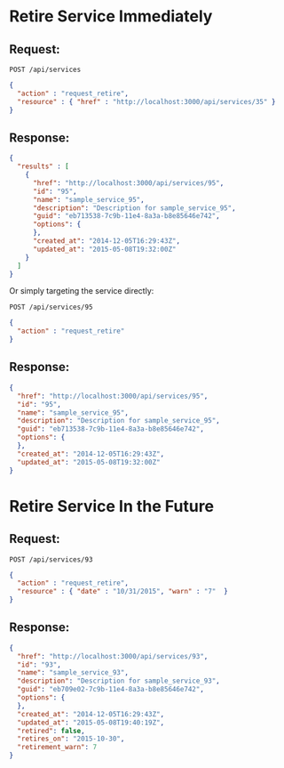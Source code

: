 # Retire Service Immediately

## Request:

    POST /api/services

``` json
{
  "action" : "request_retire",
  "resource" : { "href" : "http://localhost:3000/api/services/35" }
}
```

## Response:

``` json
{
  "results" : [
    {
      "href": "http://localhost:3000/api/services/95",
      "id": "95",
      "name": "sample_service_95",
      "description": "Description for sample_service_95",
      "guid": "eb713538-7c9b-11e4-8a3a-b8e85646e742",
      "options": {
      },
      "created_at": "2014-12-05T16:29:43Z",
      "updated_at": "2015-05-08T19:32:00Z"
    }
  ]
}
```

Or simply targeting the service directly:

    POST /api/services/95

``` json
{
  "action" : "request_retire"
}
```

## Response:

``` json
{
  "href": "http://localhost:3000/api/services/95",
  "id": "95",
  "name": "sample_service_95",
  "description": "Description for sample_service_95",
  "guid": "eb713538-7c9b-11e4-8a3a-b8e85646e742",
  "options": {
  },
  "created_at": "2014-12-05T16:29:43Z",
  "updated_at": "2015-05-08T19:32:00Z"
}
```

# Retire Service In the Future

## Request:

    POST /api/services/93

``` json
{
  "action" : "request_retire",
  "resource" : { "date" : "10/31/2015", "warn" : "7"  }
}
```

## Response:

``` json
{
  "href": "http://localhost:3000/api/services/93",
  "id": "93",
  "name": "sample_service_93",
  "description": "Description for sample_service_93",
  "guid": "eb709e02-7c9b-11e4-8a3a-b8e85646e742",
  "options": {
  },
  "created_at": "2014-12-05T16:29:43Z",
  "updated_at": "2015-05-08T19:40:19Z",
  "retired": false,
  "retires_on": "2015-10-30",
  "retirement_warn": 7
}
```
